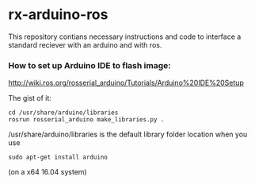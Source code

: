 # rx-arduino-ros
This repository contians necessary instructions and code to interface a standard reciever with an arduino and with ros.

### How to set up Arduino IDE to flash image:
http://wiki.ros.org/rosserial_arduino/Tutorials/Arduino%20IDE%20Setup

The gist of it:

    cd /usr/share/arduino/libraries
    rosrun rosserial_arduino make_libraries.py .
    
/usr/share/arduino/libraries is the default library folder location when you use 

    sudo apt-get install arduino
    
(on a x64 16.04 system)
